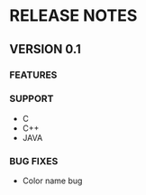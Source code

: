 # RELEASE NOTES

## VERSION 0.1

### FEATURES

### SUPPORT

* C
* C++
* JAVA

### BUG FIXES

* Color name bug